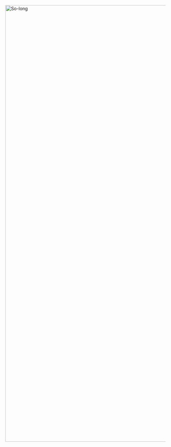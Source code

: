 <a href="https://ibb.co/Lg4jhHy"><img src="https://i.ibb.co/rpn8fNh/So-long.png" alt="So-long" width=1366 border="0"></a>
